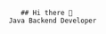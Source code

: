                                                     ## Hi there 👋
                                                 Java Backend Developer 

 
 
 

 
